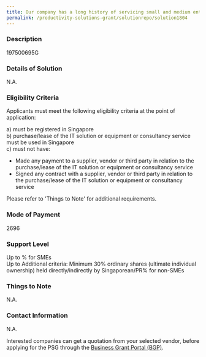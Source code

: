 ```yaml
---
title: Our company has a long history of servicing small and medium enterprises. Two of the main challenges constantly faced when working with SMEs are limited resources in financial and manpower.    Proposal on changes to accounting processes and accounting solutions are usually met with reluctance due to capital expenditures and manpower to adapt to these new solutions.    Xero  is Cloud based and beautifully addresses challenging times where working from home or anywhere is the new norm.
permalink: /productivity-solutions-grant/solutionrepo/solution1804
---
```


### Description

197500695G

### Details of Solution

N.A.

### Eligibility Criteria

Applicants must meet the following eligibility criteria at the point of application:

a) must be registered in Singapore <br>
b) purchase/lease of the IT solution or equipment or consultancy service must be used in Singapore <br>
c) must not have:
- Made any payment to a supplier, vendor or third party in relation to the purchase/lease of the IT solution or equipment or consultancy service
- Signed any contract with a supplier, vendor or third party in relation to the purchase/lease of the IT solution or equipment or consultancy service

Please refer to 'Things to Note' for additional requirements.

### Mode of Payment
2696

### Support Level
Up to % for SMEs <br>
Up to Additional criteria: 
Minimum 30% ordinary shares (ultimate individual ownership) held directly/indirectly by Singaporean/PR% for non-SMEs

### Things to Note
N.A.

### Contact Information
N.A.

Interested companies can get a quotation from your selected vendor, before applying for the PSG through the <a target='_blank' rel='noopener' href='https://www.businessgrants.gov.sg/'>Business Grant Portal (BGP)</a>.
